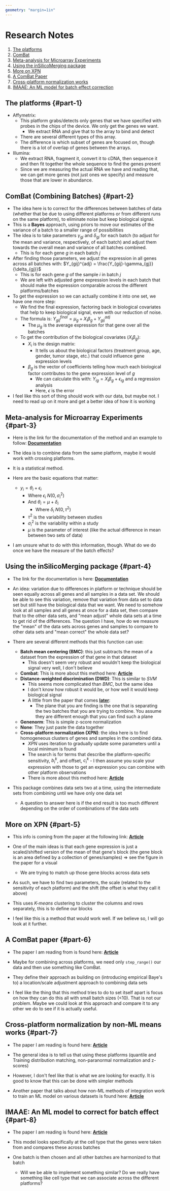 ```yaml
---
geometry: "margin=1in"
---
```


# Research Notes

1. [The platforms](#part-1)
2. [ComBat](#part-2)
3. [Meta-analysis for Microarray Experiments](#part-3)
4. [Using the inSilicoMerging package](#part-4)
5. [More on XPN](#part-5)
6. [A ComBat Paper](#part-6)
7. [Cross-platform normalization works](#part-7)
8. [IMAAE: An ML model for batch effect correction](#part-8)

## The platforms {#part-1}
<!--{-->
- Affymetrix:
    - This platform grabs/detects only genes that we have specified with probes in the chips of the device. We only get the genes we want.
        - We extract RNA and give that to the array to bind and detect
    - There are several different types of this array.
    - The difference is which subset of genes are focused on, though there is a lot of overlap of genes between the arrays.
- Illumina:
    - We extract RNA, fragment it, convert it to cDNA, then sequence it and then fit together the whole sequence to find the genes present
    - Since we are measuring the actual RNA we have and reading that, we can get more genes (not just ones we specify) and measure those that are lower in abundance.
<!--}-->

## ComBat (Combining Batches) {#part-2}
<!--{-->

- The idea here is to correct for the differences between batches of data (whether that be due to using different platforms or from different runs on the same platform), to eliminate noise but keep biological signal.
- This is a <b>Bayes</b> approach, using priors to move our estimates of the variance of a batch to a smaller range of possibilities
- The idea is to take parameters $\gamma_{gj}$ and $\delta_{gj}$ for each batch (to adjust for the mean and variance, respectively, of each batch) and adjust them towards the overall mean and variance of all batches combined.
    - This is for each gene $g$ in each batch $j$
- After finding those parameters, we adjust the expression in all genes across all batches with: $Y_{gij}^{adj} = \frac{Y_{gij}-\gamma_{gj}}{\delta_{gj}}$
    - This is for each gene $g$ of the sample $i$ in batch $j$
    - We are left with adjusted gene expression levels in each batch that should make the expression comparable across the different platforms/batches
- To get the expression so we can actually combine it into one set, we have one more step:
    - We find the final expression, factoring back in biological covariates that help to keep biological signal, even with our reduction of noise.
    - The formula is: $Y_{gij}^{final} = \mu_g + X_i\beta_g + Y_{gij}^{adj}$
        - The $\mu_g$ is the average expression for that gene over all the batches
    - To get the contribution of the biological covariates $(X_i\beta_g)$:
        - $X_i$ is the design matrix:
            - It tells us about the biological factors (treatment group, age, gender, tumor stage, etc.) that could influence gene expression levels
        - $\beta_g$ is the vector of coefficients telling how much each biological factor contributes to the gene expression level of $g$
            - We can calculate this with: $Y_{ig} = X_i\beta_{g} + \epsilon_{ig}$ and a regression analysis
            - Here, $\epsilon$ is the error
- I feel like this sort of thing should work with our data, but maybe not. I need to read up on it more and get a better idea of how it is working
<!--}-->

## Meta-analysis for Microarray Experiments {#part-3}
<!--{-->

- Here is the link for the documentation of the method and an example to follow: [**Documentation**](https://www.bioconductor.org/packages/release/bioc/vignettes/GeneMeta/inst/doc/GeneMeta.pdf)

- The idea is to combine data from the same platform, maybe it would work with crossing platforms.
- It is a statistical method.
- Here are the basic equations that matter:
    - $y_i = \theta_i + \epsilon_i$
        - Where $\epsilon_i ~ N(0, \sigma_i^2)$
        - And $\theta_i = \mu + \delta_i$
            - Where $\delta_i ~ N(0, \tau^2)$
        - $\tau^2$ is the variability between studies
        - $\sigma_i^2$ is the variability within a study
        - $\mu$ is the parameter of interest (like the actual difference in mean between two sets of data)
- I am unsure what to do with this information, though. What do we do once we have the measure of the batch effects?

<!--}-->

## Using the inSilicoMerging package {#part-4}
<!--{-->

- The link for the documentation is here: [**Documentation**](https://www.bioconductor.org/packages//2.10/bioc/vignettes/inSilicoMerging/inst/doc/inSilicoMerging.pdf)
- An idea: variation due to differences in platform or technique should be seen equally across all genes and all samples in a data set. We should be able to see this variation, remove that variation from data set to data set but still have the biological data that we want. We need to somehow look at all samples and all genes at once for a data set, then compare that to the other data sets, and "mean adjust" whole data sets at a time to get rid of the differences. The question I have, how do we measure the "mean" of the data sets across genes and samples to compare to other data sets and "mean correct" the whole data set?

- There are several different methods that this function can use:
    - **Batch mean centering (BMC)**: this just subtracts the mean of a dataset from the expression of that gene in that dataset
        - This doesn't seem very robust and wouldn't keep the biological signal very well, I don't believe
    - **Combat**: This is more about this method here: [**Article**](https://academic.oup.com/biostatistics/article/8/1/118/252073)
    - **Distance-weighted discrimination (DWD)**: This is similar to *SVM*
        - This seems more complicated than *BMC*, but the same idea
        - I don't know how robust it would be, or how well it would keep biological signal
        - A little from the paper that comes [**later**](#part-6):
            - The plane that you are finding is the one that is separating the two batches that you are trying to combine. You assume they are different enough that you can find such a plane
    - **Genenorm**: This is simple z-score normalization
    - **None**: They just paste the data together
    - **Cross-platform normalization (XPN)**: the idea here is to find homogeneous clusters of genes and samples in the combined data.
        - *XPN* uses iteration to gradually update some parameters until a local minimum is found
        - The search is for terms that describe the platform-specific sensitivity, $b_i^k$, and offset, $c_i^k$
                - I then assume you scale your expression with those to get an expression you can combine with other platform observations
        - There is more about this method here: [**Article**](https://academic.oup.com/bioinformatics/article/24/9/1154/206630?login=true)

- This package combines data sets two at a time, using the intermediate sets from combining until we have only one data set
    - A question to answer here is if the end result is too much different depending on the order of combinations of the data sets

<!--}-->

## More on XPN {#part-5}
<!--{-->

- This info is coming from the paper at the following link: [**Article**](https://academic.oup.com/bioinformatics/article/24/9/1154/206630?login=true)

- One of the main ideas is that each gene expression is just a scaled/shifted version of the mean of that gene's block (the gene block is an area defined by a collection of genes/samples) => see the figure in the paper for a visual
    - We are trying to match up those gene blocks across data sets
- As such, we have to find two parameters, the scale (related to the sensitivity of each platform) and the shift (the offset is what they call it above)
- This uses *K-means* clustering to cluster the columns and rows separately, this is to define our blocks
- I feel like this is a method that would work well. If we believe so, I will go look at it further.

<!--}-->

## A ComBat paper {#part-6}
<!--{-->

- The paper I am reading from is found here: [**Article**](https://academic.oup.com/biostatistics/article/8/1/118/252073)

- Maybe for combining across platforms, we need only `step_range()` our data and then use something like ComBat.
- They define their approach as building on (introducing empirical Baye's to) a location/scale adjustment approach to combining data sets
- I feel like the thing that this method tries to do to set itself apart is focus on how they can do this all with small batch sizes (<10). That is not our problem. Maybe we could look at this approach and compare it to any other we do to see if it is actually useful.

<!--}-->

## Cross-platform normalization by non-ML means works {#part-7}
<!--{-->

- The paper I am reading is found here: [**Article**](https://www.nature.com/articles/s42003-023-04588-6)

- The general idea is to tell us that using these platforms (quantile and Training distribution matching, non-paranormal normalization and z-scores)
- However, I don't feel like that is what we are looking for exactly. It is good to know that this can be done with simpler methods

- Another paper that talks about how non-ML methods of integration work to train an ML model on various datasets is found here: [**Article**](https://www.nature.com/articles/s41526-024-00379-3)

<!--}-->

## IMAAE: An ML model to correct for batch effect {#part-8}
<!--{-->

- The paper I am reading is found here: [**Article**](https://pmc.ncbi.nlm.nih.gov/articles/PMC10056671/)

- This model looks specifically at the cell type that the genes were taken from and compares these across batches
- One batch is then chosen and all other batches are harmonized to that batch
    - Will we be able to implement something similar? Do we really have something like cell type that we can associate across the different platforms?

<!--}-->
